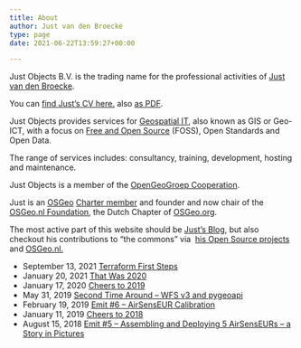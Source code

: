 ```yaml
---
title: About
author: Just van den Broecke
type: page
date: 2021-06-22T13:59:27+00:00

---
```

Just Objects B.V. is the trading name for the professional activities of [Just van den Broecke][13].

You can [find Just&#8217;s CV here.][1] also [as PDF][2].

Just Objects provides services for [Geospatial IT][14], also known as GIS or Geo-ICT, with a focus on [Free and Open Source][15] (FOSS), Open Standards and Open Data.

The range of services includes: consultancy, training, development, hosting and maintenance.

Just Objects is a member of the [OpenGeoGroep Cooperation][16].

Just is an [OSGeo][3] [Charter member][17] and founder and now chair of the [OSGeo.nl Foundation][6], the Dutch Chapter of [OSGeo.org][3].

The most active part of this website should be [Just&#8217;s Blog][4], but also checkout his contributions to &#8220;the commons&#8221; via  [his Open Source projects][5] and [OSGeo.nl.][6]

* September 13, 2021 [Terraform First Steps][18]
* January 20, 2021 [That Was 2020][7]
* January 17, 2020 [Cheers to 2019][8]
* May 31, 2019 [Second Time Around – WFS v3 and pygeoapi][9]
* February 19, 2019 [Emit #6 – AirSensEUR Calibration][10]
* January 11, 2019 [Cheers to 2018][11]
* August 15, 2018 [Emit #5 – Assembling and Deploying 5 AirSensEURs – a Story in Pictures][12]

 [1]: https://files.justobjects.nl/doc/cv.html
 [2]: https://files.justobjects.nl/doc/cv.pdf
 [3]: https://osgeo.org
 [4]: https://justobjects.nl/writings/blog/ "Just's Blog"
 [5]: https://justobjects.nl/projects/
 [6]: https://osgeo.nl
 [7]: https://justobjects.nl/that-was-2020/ "That Was 2020"
 [8]: https://justobjects.nl/cheers-to-2019/ "Cheers to 2019"
 [9]: https://justobjects.nl/2nd-time-around-wfs-v3-pygeoapi/ "Second Time Around – WFS v3 and pygeoapi"
 [10]: https://justobjects.nl/emit-6-airsenseur-calibration/ "Emit #6 – AirSensEUR Calibration"
 [11]: https://justobjects.nl/cheers-to-2018/ "Cheers to 2018"
 [12]: https://justobjects.nl/emit-5-assembling-and-deploying-5-airsenseurs/ "Emit #5 – Assembling and Deploying 5 AirSensEURs – a Story in Pictures"
 [13]: httpss://www.linkedin.com/in/justb4
 [14]: http://en.wikipedia.org/wiki/Geographic_information_system "GIS, Geospatial IT, or Geo-ICT"
 [15]: https://en.wikipedia.org/wiki/Free_and_open-source_software
 [16]: https://opengeogroep.nl
 [17]: https://wiki.osgeo.org/wiki/Just_van_den_Broecke
 [18]: https://justobjects.nl/terraform-first-steps/ "Terraform First Steps"
